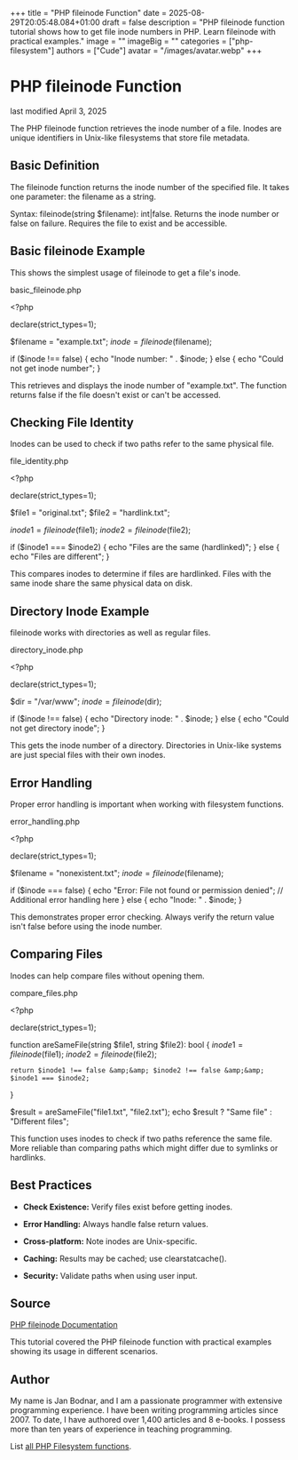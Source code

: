 +++
title = "PHP fileinode Function"
date = 2025-08-29T20:05:48.084+01:00
draft = false
description = "PHP fileinode function tutorial shows how to get file inode numbers in PHP. Learn fileinode with practical examples."
image = ""
imageBig = ""
categories = ["php-filesystem"]
authors = ["Cude"]
avatar = "/images/avatar.webp"
+++

# PHP fileinode Function

last modified April 3, 2025

The PHP fileinode function retrieves the inode number of a file.
Inodes are unique identifiers in Unix-like filesystems that store file metadata.

## Basic Definition

The fileinode function returns the inode number of the specified
file. It takes one parameter: the filename as a string.

Syntax: fileinode(string $filename): int|false. Returns the inode
number or false on failure. Requires the file to exist and be accessible.

## Basic fileinode Example

This shows the simplest usage of fileinode to get a file's inode.

basic_fileinode.php
  

&lt;?php

declare(strict_types=1);

$filename = "example.txt";
$inode = fileinode($filename);

if ($inode !== false) {
    echo "Inode number: " . $inode;
} else {
    echo "Could not get inode number";
}

This retrieves and displays the inode number of "example.txt". The function
returns false if the file doesn't exist or can't be accessed.

## Checking File Identity

Inodes can be used to check if two paths refer to the same physical file.

file_identity.php
  

&lt;?php

declare(strict_types=1);

$file1 = "original.txt";
$file2 = "hardlink.txt";

$inode1 = fileinode($file1);
$inode2 = fileinode($file2);

if ($inode1 === $inode2) {
    echo "Files are the same (hardlinked)";
} else {
    echo "Files are different";
}

This compares inodes to determine if files are hardlinked. Files with the same
inode share the same physical data on disk.

## Directory Inode Example

fileinode works with directories as well as regular files.

directory_inode.php
  

&lt;?php

declare(strict_types=1);

$dir = "/var/www";
$inode = fileinode($dir);

if ($inode !== false) {
    echo "Directory inode: " . $inode;
} else {
    echo "Could not get directory inode";
}

This gets the inode number of a directory. Directories in Unix-like systems are
just special files with their own inodes.

## Error Handling

Proper error handling is important when working with filesystem functions.

error_handling.php
  

&lt;?php

declare(strict_types=1);

$filename = "nonexistent.txt";
$inode = fileinode($filename);

if ($inode === false) {
    echo "Error: File not found or permission denied";
    // Additional error handling here
} else {
    echo "Inode: " . $inode;
}

This demonstrates proper error checking. Always verify the return value isn't
false before using the inode number.

## Comparing Files

Inodes can help compare files without opening them.

compare_files.php
  

&lt;?php

declare(strict_types=1);

function areSameFile(string $file1, string $file2): bool {
    $inode1 = fileinode($file1);
    $inode2 = fileinode($file2);
    
    return $inode1 !== false &amp;&amp; $inode2 !== false &amp;&amp; $inode1 === $inode2;
}

$result = areSameFile("file1.txt", "file2.txt");
echo $result ? "Same file" : "Different files";

This function uses inodes to check if two paths reference the same file. More
reliable than comparing paths which might differ due to symlinks or hardlinks.

## Best Practices

- **Check Existence:** Verify files exist before getting inodes.

- **Error Handling:** Always handle false return values.

- **Cross-platform:** Note inodes are Unix-specific.

- **Caching:** Results may be cached; use clearstatcache().

- **Security:** Validate paths when using user input.

## Source

[PHP fileinode Documentation](https://www.php.net/manual/en/function.fileinode.php)

This tutorial covered the PHP fileinode function with practical
examples showing its usage in different scenarios.

## Author

My name is Jan Bodnar, and I am a passionate programmer with extensive
programming experience. I have been writing programming articles since 2007.
To date, I have authored over 1,400 articles and 8 e-books. I possess more
than ten years of experience in teaching programming.

List [all PHP Filesystem functions](/php/#php-fs).